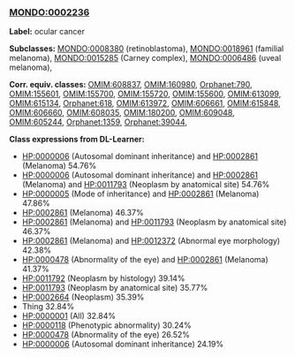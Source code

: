 
### [MONDO:0002236](http://purl.obolibrary.org/obo/MONDO_0002236)
**Label:** ocular cancer

**Subclasses:** [MONDO:0008380](http://purl.obolibrary.org/obo/MONDO_0008380) (retinoblastoma), [MONDO:0018961](http://purl.obolibrary.org/obo/MONDO_0018961) (familial melanoma), [MONDO:0015285](http://purl.obolibrary.org/obo/MONDO_0015285) (Carney complex), [MONDO:0006486](http://purl.obolibrary.org/obo/MONDO_0006486) (uveal melanoma), 

**Corr. equiv. classes:** [OMIM:608837](http://purl.obolibrary.org/obo/OMIM_608837), [OMIM:160980](http://purl.obolibrary.org/obo/OMIM_160980), [Orphanet:790](http://www.orpha.net/ORDO/Orphanet_790), [OMIM:155601](http://purl.obolibrary.org/obo/OMIM_155601), [OMIM:155700](http://purl.obolibrary.org/obo/OMIM_155700), [OMIM:155720](http://purl.obolibrary.org/obo/OMIM_155720), [OMIM:155600](http://purl.obolibrary.org/obo/OMIM_155600), [OMIM:613099](http://purl.obolibrary.org/obo/OMIM_613099), [OMIM:615134](http://purl.obolibrary.org/obo/OMIM_615134), [Orphanet:618](http://www.orpha.net/ORDO/Orphanet_618), [OMIM:613972](http://purl.obolibrary.org/obo/OMIM_613972), [OMIM:606661](http://purl.obolibrary.org/obo/OMIM_606661), [OMIM:615848](http://purl.obolibrary.org/obo/OMIM_615848), [OMIM:606660](http://purl.obolibrary.org/obo/OMIM_606660), [OMIM:608035](http://purl.obolibrary.org/obo/OMIM_608035), [OMIM:180200](http://purl.obolibrary.org/obo/OMIM_180200), [OMIM:609048](http://purl.obolibrary.org/obo/OMIM_609048), [OMIM:605244](http://purl.obolibrary.org/obo/OMIM_605244), [Orphanet:1359](http://www.orpha.net/ORDO/Orphanet_1359), [Orphanet:39044](http://www.orpha.net/ORDO/Orphanet_39044), 

**Class expressions from DL-Learner:**

- [HP:0000006](http://purl.obolibrary.org/obo/HP_0000006) (Autosomal dominant inheritance) and [HP:0002861](http://purl.obolibrary.org/obo/HP_0002861) (Melanoma) 54.76%
- [HP:0000006](http://purl.obolibrary.org/obo/HP_0000006) (Autosomal dominant inheritance) and [HP:0002861](http://purl.obolibrary.org/obo/HP_0002861) (Melanoma) and [HP:0011793](http://purl.obolibrary.org/obo/HP_0011793) (Neoplasm by anatomical site) 54.76%
- [HP:0000005](http://purl.obolibrary.org/obo/HP_0000005) (Mode of inheritance) and [HP:0002861](http://purl.obolibrary.org/obo/HP_0002861) (Melanoma) 47.86%
- [HP:0002861](http://purl.obolibrary.org/obo/HP_0002861) (Melanoma) 46.37%
- [HP:0002861](http://purl.obolibrary.org/obo/HP_0002861) (Melanoma) and [HP:0011793](http://purl.obolibrary.org/obo/HP_0011793) (Neoplasm by anatomical site) 46.37%
- [HP:0002861](http://purl.obolibrary.org/obo/HP_0002861) (Melanoma) and [HP:0012372](http://purl.obolibrary.org/obo/HP_0012372) (Abnormal eye morphology) 42.38%
- [HP:0000478](http://purl.obolibrary.org/obo/HP_0000478) (Abnormality of the eye) and [HP:0002861](http://purl.obolibrary.org/obo/HP_0002861) (Melanoma) 41.37%
- [HP:0011792](http://purl.obolibrary.org/obo/HP_0011792) (Neoplasm by histology) 39.14%
- [HP:0011793](http://purl.obolibrary.org/obo/HP_0011793) (Neoplasm by anatomical site) 35.77%
- [HP:0002664](http://purl.obolibrary.org/obo/HP_0002664) (Neoplasm) 35.39%
- Thing 32.84%
- [HP:0000001](http://purl.obolibrary.org/obo/HP_0000001) (All) 32.84%
- [HP:0000118](http://purl.obolibrary.org/obo/HP_0000118) (Phenotypic abnormality) 30.24%
- [HP:0000478](http://purl.obolibrary.org/obo/HP_0000478) (Abnormality of the eye) 26.52%
- [HP:0000006](http://purl.obolibrary.org/obo/HP_0000006) (Autosomal dominant inheritance) 24.19%


